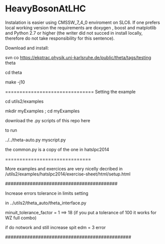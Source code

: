 # HeavyBosonAtLHC

Instalation is easier using CMSSW_7_4_0 enviroment on SLC6.
If one prefers local working version the requirements are doxygen , boost and matplotlib and 
Python 2.7 or higher (the writer did not succed in install locally, therefore do not take responsibility for this sentence).


Download and install:

svn co https://ekptrac.physik.uni-karlsruhe.de/public/theta/tags/testing theta

cd theta

make -j10

===============================
Setting the example

cd utils2/examples

mkdir myExamples ; cd myExamples

download the .py scripts of this repo here

to run

../../theta-auto.py myscript.py

the common.py is a copy of the one in hatslpc2014

==============================

More examples and exercices are very nicelly decribed in 
/utils2/examples/hatslpc2014/exercise-sheet/html/setup.html


#########################################

Increase errors tolerance in limits setting

 in ../utils2/theta_auto/theta_interface.py

minuit_tolerance_factor = 1 ==> 18 (if you put a tolerance of 100 it works for WZ full combo)


if do notwork and still increase spit edm = 3 error

##############################################

